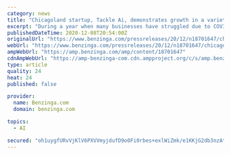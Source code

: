 ```yaml
---
category: news
title: "Chicagoland startup, Tackle Ai, demonstrates growth in a variety of ways and finishes 2020 strong"
excerpt: "During a year when many businesses have struggled due to COVID and economic downturns, Tackle Ai today announced that it"
publishedDateTime: 2020-12-08T20:54:00Z
originalUrl: "https://www.benzinga.com/pressreleases/20/12/n18701647/chicagoland-startup-tackle-ai-demonstrates-growth-in-a-variety-of-ways-and-finishes-2020-strong"
webUrl: "https://www.benzinga.com/pressreleases/20/12/n18701647/chicagoland-startup-tackle-ai-demonstrates-growth-in-a-variety-of-ways-and-finishes-2020-strong"
ampWebUrl: "https://amp.benzinga.com/amp/content/18701647"
cdnAmpWebUrl: "https://amp-benzinga-com.cdn.ampproject.org/c/s/amp.benzinga.com/amp/content/18701647"
type: article
quality: 24
heat: 24
published: false

provider:
  name: Benzinga.com
  domain: benzinga.com

topics:
  - AI

secured: "oh1uygfURvVjKlV6PXVVmyjdufD9o0Fi0rbes+exlWiZmk/e1KKjG2db3nzAtxGXbiVah9runT4xh74tj2MABmeEUfmqxyF2y0zfVhiKcmlLhL50UQVpXXiLzOxpAFSkyttp/N8J+X1CHJx0ie41AJIb14NGPseE+TOYxTTrBw0DBIw1OuCsnzhIfLqEIZ7EF20pe0unz2Uavws/yvMYWMKx3aiayOyByy1O7WIXcMMvAn2C130tHM+BbSBqqNrOtpyLAD+Cc7fgWDnJIRs37qkf0GbCjIPRhnlVuT2D4Dz6LMybNPsqSaP+GBgVkVgfvVV5VMFxyZajOAZZpLbzd8zNblKXdiFjqCyBm6aX5cI=;/URW9H79w3roOy4KTDaBjA=="
---
```


